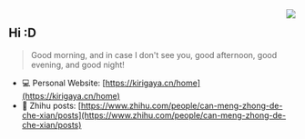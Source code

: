 <img align="right" src="https://github-readme-stats.vercel.app/api?username=LSTM-Kirigaya&show_icons=true&icon_color=CE1D2D&text_color=718096&bg_color=ffffff&hide_title=true" />

## Hi :D

> Good morning, and in case I don't see you, good afternoon, good evening, and good night!

- :computer: Personal Website: [https://kirigaya.cn/home](https://kirigaya.cn/home)
- :book: Zhihu posts: [https://www.zhihu.com/people/can-meng-zhong-de-che-xian/posts](https://www.zhihu.com/people/can-meng-zhong-de-che-xian/posts)
